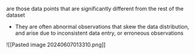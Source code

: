 are those data points that are significantly different from the rest of the dataset
- They are often abnormal observations that skew the data distribution, and arise due to inconsistent data entry, or erroneous observations

![[Pasted image 20240607013310.png]]